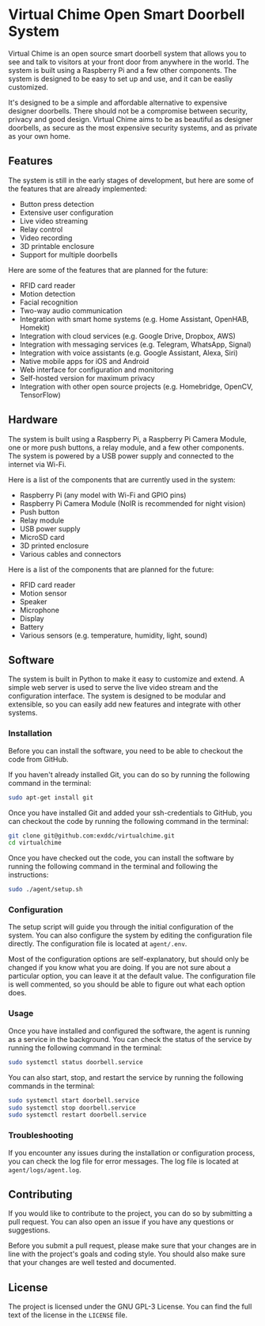 # Virtual Chime Open Smart Doorbell System

Virtual Chime is an open source smart doorbell system that allows you to see and talk to visitors at your front door from anywhere in the world. The system is built using a Raspberry Pi and a few other components. The system is designed to be easy to set up and use, and it can be easliy customized.

It's designed to be a simple and affordable alternative to expensive designer doorbells. There should not be a compromise between security, privacy and good design. Virtual Chime aims to be as beautiful as designer doorbells, as secure as the most expensive security systems, and as private as your own home.

## Features

The system is still in the early stages of development, but here are some of the features that are already implemented:

-   Button press detection
-   Extensive user configuration
-   Live video streaming
-   Relay control
-   Video recording
-   3D printable enclosure
-   Support for multiple doorbells

Here are some of the features that are planned for the future:

-   RFID card reader
-   Motion detection
-   Facial recognition
-   Two-way audio communication
-   Integration with smart home systems (e.g. Home Assistant, OpenHAB, Homekit)
-   Integration with cloud services (e.g. Google Drive, Dropbox, AWS)
-   Integration with messaging services (e.g. Telegram, WhatsApp, Signal)
-   Integration with voice assistants (e.g. Google Assistant, Alexa, Siri)
-   Native mobile apps for iOS and Android
-   Web interface for configuration and monitoring
-   Self-hosted version for maximum privacy
-   Integration with other open source projects (e.g. Homebridge, OpenCV, TensorFlow)

## Hardware

The system is built using a Raspberry Pi, a Raspberry Pi Camera Module, one or more push buttons, a relay module, and a few other components. The system is powered by a USB power supply and connected to the internet via Wi-Fi.

Here is a list of the components that are currently used in the system:

-   Raspberry Pi (any model with Wi-Fi and GPIO pins)
-   Raspberry Pi Camera Module (NoIR is recommended for night vision)
-   Push button
-   Relay module
-   USB power supply
-   MicroSD card
-   3D printed enclosure
-   Various cables and connectors

Here is a list of the components that are planned for the future:

-   RFID card reader
-   Motion sensor
-   Speaker
-   Microphone
-   Display
-   Battery
-   Various sensors (e.g. temperature, humidity, light, sound)

## Software

The system is built in Python to make it easy to customize and extend. A simple web server is used to serve the live video stream and the configuration interface. The system is designed to be modular and extensible, so you can easily add new features and integrate with other systems.

### Installation

Before you can install the software, you need to be able to checkout the code from GitHub.

If you haven't already installed Git, you can do so by running the following command in the terminal:

```bash
sudo apt-get install git
```

Once you have installed Git and added your ssh-credentials to GitHub, you can checkout the code by running the following command in the terminal:

```bash
git clone git@github.com:exddc/virtualchime.git
cd virtualchime
```

Once you have checked out the code, you can install the software by running the following command in the terminal and following the instructions:

```bash
sudo ./agent/setup.sh
```

### Configuration

The setup script will guide you through the initial configuration of the system. You can also configure the system by editing the configuration file directly. The configuration file is located at `agent/.env`.

Most of the configuration options are self-explanatory, but should only be changed if you know what you are doing. If you are not sure about a particular option, you can leave it at the default value. The configuration file is well commented, so you should be able to figure out what each option does.

### Usage

Once you have installed and configured the software, the agent is running as a service in the background. You can check the status of the service by running the following command in the terminal:

```bash
sudo systemctl status doorbell.service
```

You can also start, stop, and restart the service by running the following commands in the terminal:

```bash
sudo systemctl start doorbell.service
sudo systemctl stop doorbell.service
sudo systemctl restart doorbell.service
```

### Troubleshooting

If you encounter any issues during the installation or configuration process, you can check the log file for error messages. The log file is located at `agent/logs/agent.log`.

## Contributing

If you would like to contribute to the project, you can do so by submitting a pull request. You can also open an issue if you have any questions or suggestions.

Before you submit a pull request, please make sure that your changes are in line with the project's goals and coding style. You should also make sure that your changes are well tested and documented.

## License

The project is licensed under the GNU GPL-3 License. You can find the full text of the license in the `LICENSE` file.
